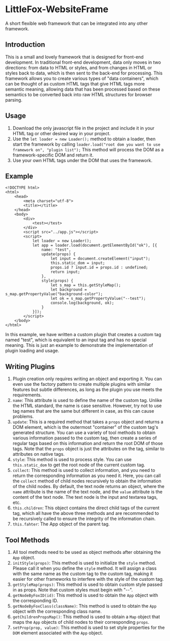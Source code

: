 # LittleFox-WebsiteFrame
A short flexible web framework that can be integrated into any other framework.

## Introduction

This is a small and lovely framework that is designed for front-end development. In traditional front-end development, data only moves in two directions: from data to HTML or styles, and from changes in HTML or styles back to data, which is then sent to the back-end for processing. This framework allows you to create various types of "data containers", which can be thought of as custom HTML tags that give HTML tags more semantic meaning, allowing data that has been processed based on these semantics to be converted back into raw HTML structures for browser parsing.

## Usage

1. Download the only javascript file in the project and include it in your HTML tag or other desired way in your project.
2. Use the `let loader = new Loader();` method to obtain a loader, then start the framework by calling `loader.load("root dom you want to use framework on", "plugin list");`
   This method will process the DOM as a framework-specific DOM and return it.
3. Use your own HTML tags under the DOM that uses the framework.

## Example

```
<!DOCTYPE html>
<html>
	<head>
		<meta charset="utf-8">
		<title></title>
	</head>
	<body>
		<div>
			<test></test>
		</div>
		<script src="../app.js"></script>
		<script>
			let loader = new Loader();
			let app = loader.load(document.getElementById("ok"), [{
				name: "test",
				update(props) {
					let input = document.createElement("input");
					this.static_dom = input;
					props.id ? input.id = props.id : undefined;
					return input;
				},
				style(props) {
					let s_map = this.getStyleMap();
					let background = s_map.getPropertyValue("background-color");
					let ok = s_map.getPropertyValue("--test");
					console.log(background, ok);
				}
			}]);
		</script>
	</body>
</html>
```

In this example, we have written a custom plugin that creates a custom tag named "test", which is equivalent to an input tag and has no special meaning. This is just an example to demonstrate the implementation of plugin loading and usage.

## Writing Plugins

1. Plugin creation only requires writing an object and exporting it. You can even use the factory pattern to create multiple plugins with similar features but subtle differences, as long as the plugin you use meets the requirements.
2. `name`: This attribute is used to define the name of the custom tag. Unlike the HTML standard, the name is case sensitive. However, try not to use tag names that are the same but different in case, as this can cause problems.
3. `update`: This is a required method that takes a `props` object and returns a DOM element, which is the outermost "container" of the custom tag's generated structure. You can use a variety of tool methods to obtain various information passed to the custom tag, then create a series of regular tags based on this information and return the root DOM of those tags. Note that the `props` object is just the attributes on the tag, similar to attributes on native tags.
4. `style`: This method is used to process style. You can use `this.static_dom` to get the root node of the current custom tag.
5. `collect`: This method is used to collect information, and you need to return the corresponding information as you need it. Here, you can call the `collect` method of child nodes recursively to obtain the information of the child nodes. By default, the text node returns an object, where the `name` attribute is the name of the text node, and the `value` attribute is the content of the text node. The text node is the input and textarea tags, etc.
6. `this.children`: This object contains the direct child tags of the current tag, which all have the above three methods and are recommended to be recursively called to ensure the integrity of the information chain.
7. `this.fahter`: The App object of the parent tag.

## Tool Methods

1. All tool methods need to be used as object methods after obtaining the `App` object.
2. `initStyle(props)`: This method is used to initialize the `style` method. Please call it when you define the `style` method. It will assign a class with the same name as the custom tag to the custom tag, making it easier for other frameworks to interfere with the style of the custom tag.
3. `getStyleMap(props)`: This method is used to obtain custom style passed in as props. Note that custom styles must begin with "--".
4. `getNodeByFoxID(id)`: This method is used to obtain the `App` object with the corresponding ID.
5. `getNodeByFoxClass(className)`: This method is used to obtain the `App` object with the corresponding class name.
6. `getChildrenPropsMap()`: This method is used to obtain a `Map` object that maps the `App` objects of child nodes to their corresponding `props`.
7. `setProp(prop, value)`: This method is used to set style properties for the `DOM` element associated with the `App` object.
